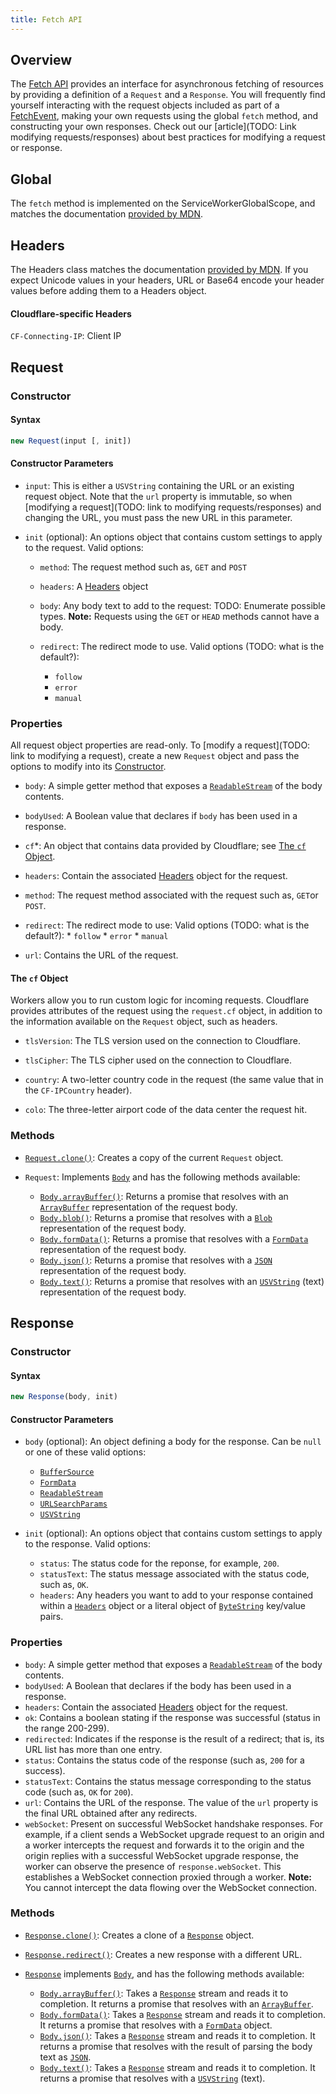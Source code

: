 ```yaml
---
title: Fetch API
---
```


## Overview

The [Fetch API](https://developer.mozilla.org/en-US/docs/Web/API/Fetch_API) provides an interface for asynchronous fetching of resources by providing a definition of a `Request` and a `Response`. You will frequently find yourself interacting with the request objects included as part of a [FetchEvent](../fetch-event), making your own requests using the global `fetch` method, and constructing your own responses. Check out our [article](TODO: Link modifying requests/responses) about best practices for modifying a request or response.

## Global

The `fetch` method is implemented on the ServiceWorkerGlobalScope, and matches the documentation [provided by MDN](https://developer.mozilla.org/en-US/docs/Web/API/WindowOrWorkerGlobalScope/fetch).

## Headers

The Headers class matches the documentation [provided by MDN](https://developer.mozilla.org/en-US/docs/Web/API/Headers). If you expect Unicode values in your headers, URL or Base64 encode your header values before adding them to a Headers object.

#### Cloudflare-specific Headers

`CF-Connecting-IP`: Client IP

## Request

### Constructor

#### Syntax

```javascript
new Request(input [, init])
```

#### Constructor Parameters

* `input`: This is either a `USVString` containing the URL or an existing request object. Note that the `url` property is immutable, so when [modifying a request](TODO: link to modifying requests/responses) and changing the URL, you must pass the new URL in this parameter.

* `init` (optional): An options object that contains custom settings to apply to the request. Valid options:

	* `method`: The request method such as, `GET` and `POST`
	* `headers`: A [Headers](#headers) object
	* `body`: Any body text to add to the request: TODO: Enumerate possible types. 
	**Note:** Requests using the `GET` or `HEAD` methods cannot have a body.
	* `redirect`: The redirect mode to use. Valid options (TODO: what is the default?):	
		
		* `follow`
		* `error`
		* `manual` 

### Properties

All request object properties are read-only. To [modify a request](TODO: link to modifying a request), create a new `Request` object and pass the options to modify into its [Constructor](#Constructor).

* `body`: A simple getter method that exposes a [`ReadableStream`](../streams) of the body contents.

* `bodyUsed`: A Boolean value that declares if `body` has been used in a response.

* `cf`\*: An object that contains data provided by Cloudflare; see [The `cf` Object](#cfObject).

* `headers`: Contain the associated [Headers](#headers) object for the request.

* `method`: The request method associated with the request such as, `GET`or `POST`. 

* `redirect`: The redirect mode to use: Valid options (TODO: what is the default?):
		* `follow`
		* `error`
		* `manual` 
* `url`: Contains the URL of the request.

#### The `cf` Object<a name="cfObject"></a>

Workers allow you to run custom logic for incoming requests. Cloudflare provides attributes of the request using the `request.cf` object, in addition to the information available on the `Request` object, such as headers.

* `tlsVersion`: The TLS version used on the connection to Cloudflare.

* `tlsCipher`: The TLS cipher used on the connection to Cloudflare.

* `country`: A two-letter country code in the request (the same value that in the `CF-IPCountry` header).

* `colo`: The three-letter airport code of the data center the request hit.

### Methods

* [`Request.clone()`](https://developer.mozilla.org/en-US/docs/Web/API/Request/clone): Creates a copy of the current `Request` object.

* `Request`: Implements [`Body`](https://developer.mozilla.org/en-US/docs/Web/API/Body) and has the following methods available:

	* [`Body.arrayBuffer()`](https://developer.mozilla.org/en-US/docs/Web/API/Body/arrayBuffer): Returns a promise that resolves with an [`ArrayBuffer`](https://developer.mozilla.org/en-US/docs/Web/API/ArrayBuffer) representation of the request body.
	* [`Body.blob()`](https://developer.mozilla.org/en-US/docs/Web/API/Body/blob): Returns a promise that resolves with a [`Blob`](https://developer.mozilla.org/en-US/docs/Web/API/Blob) representation of the request body.
	* [`Body.formData()`](https://developer.mozilla.org/en-US/docs/Web/API/Body/formData): Returns a promise that resolves with a [`FormData`](https://developer.mozilla.org/en-US/docs/Web/API/FormData) representation of the request body.
	* [`Body.json()`](https://developer.mozilla.org/en-US/docs/Web/API/Body/json): Returns a promise that resolves with a [`JSON`](https://developer.mozilla.org/en-US/docs/Web/API/JSON) representation of the request body.
	* [`Body.text()`](https://developer.mozilla.org/en-US/docs/Web/API/Body/text): Returns a promise that resolves with an [`USVString`](https://developer.mozilla.org/en-US/docs/Web/API/USVString) (text) representation of the request body.

## Response

### Constructor

#### Syntax

```javascript
new Response(body, init)
```

#### Constructor Parameters

* `body` (optional): An object defining a body for the response. Can be `null` or one of these valid options:

	* [`BufferSource`](https://developer.mozilla.org/en-US/docs/Web/API/BufferSource)
	* [`FormData`](https://developer.mozilla.org/en-US/docs/Web/API/FormData)
	* [`ReadableStream`](https://developer.mozilla.org/en-US/docs/Web/API/ReadableStream)
	* [`URLSearchParams`](https://developer.mozilla.org/en-US/docs/Web/API/URLSearchParams)
	* [`USVString`](https://developer.mozilla.org/en-US/docs/Web/API/USVString)
* `init` (optional): An options object that contains custom settings to apply to the response. Valid options:
	* `status`: The status code for the reponse, for example, `200`.
	* `statusText`: The status message associated with the status code, such as, `OK`.
	* `headers`: Any headers you want to add to your response contained within a [`Headers`](#headers) object or a literal object of [`ByteString`](https://developer.mozilla.org/en-US/docs/Web/API/ByteString) key/value pairs.

### Properties

* `body`: A simple getter method that exposes a [`ReadableStream`](../streams) of the body contents.
* `bodyUsed`: A Boolean that declares if the body has been used in a response.
* `headers`: Contain the associated [Headers](#headers) object for the request.
* `ok`: Contains a boolean stating if the response was successful (status in the range 200-299).
* `redirected`: Indicates if the response is the result of a redirect; that is, its URL list has more than one entry.
* `status`: Contains the status code of the response (such as, `200` for a success).
* `statusText`: Contains the status message corresponding to the status code (such as, `OK` for `200`).
* `url`: Contains the URL of the response. The value of the `url` property is the final URL obtained after any redirects.
* `webSocket`: Present on successful WebSocket handshake responses. For example, if a client sends a WebSocket upgrade request to an origin and a worker intercepts the request and forwards it to the origin and the origin replies with a successful WebSocket upgrade response, the worker can observe the presence of `response.webSocket`. This establishes a WebSocket connection proxied through a worker. 
	**Note:** You cannot intercept the data flowing over the WebSocket connection.

### Methods

* [`Response.clone()`](https://developer.mozilla.org/en-US/docs/Web/API/Response/clone): Creates a clone of a [`Response`](#response) object.
* [`Response.redirect()`](https://developer.mozilla.org/en-US/docs/Web/API/Response/redirect): Creates a new response with a different URL.
* [`Response`](#response) implements [`Body`](https://developer.mozilla.org/en-US/docs/Web/API/Body), and has the following methods available:

	* [`Body.arrayBuffer()`](https://developer.mozilla.org/en-US/docs/Web/API/Body/arrayBuffer): Takes a [`Response`](#response) stream and reads it to completion. It returns a promise that resolves with an [`ArrayBuffer`](https://developer.mozilla.org/en-US/docs/Web/API/ArrayBuffer).
	* [`Body.formData()`](https://developer.mozilla.org/en-US/docs/Web/API/Body/formData): Takes a [`Response`](#response) stream and reads it to completion. It returns a promise that resolves with a [`FormData`](https://developer.mozilla.org/en-US/docs/Web/API/FormData) object.
	* [`Body.json()`](https://developer.mozilla.org/en-US/docs/Web/API/Body/json): Takes a [`Response`](#response) stream and reads it to completion. It returns a promise that resolves with the result of parsing the body text as [`JSON`](https://developer.mozilla.org/en-US/docs/Web/JavaScript/Reference/Global_Objects/JSON).
	* [`Body.text()`](https://developer.mozilla.org/en-US/docs/Web/API/Body/text): Takes a [`Response`](#response) stream and reads it to completion. It returns a promise that resolves with a [`USVString`](https://developer.mozilla.org/en-US/docs/Web/API/USVString) (text).

